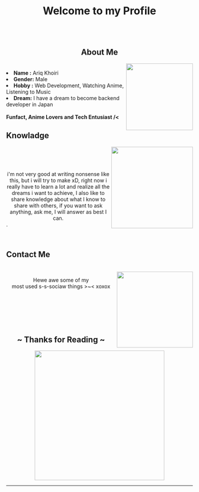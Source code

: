 <body>
<h1 align="center">Welcome to my Profile</h1>
<br>
<div align="center">
<img src="https://c.tenor.com/DEBVzQIAjWwAAAAC/mai-sakurajima.gif" alt="">
</div>
<br>
<div>
<h2 align="center" text-size:"24px">About Me</h2>
<img src="https://c.tenor.com/0mfWXRaFWNIAAAAC/emilia-re-zero.gif" alt="" align="right" width="180px">
<br>
<li>
<b>Name  :</b> Ariq Khoiri
</li>
<li>
<b>Gender:</b> Male
</li>
<li>
<b>Hobby :</b> Web Development, Watching Anime, Listening to Music
</li>
<li>
<b>Dream:</b> I have a dream to become backend developer in  Japan
</li>
<br>
<b>         Funfact, Anime Lovers and Tech Entusiast /< </b>
</p>
</div>
<div align="left" font-size:"24px">
<h2>           Knowladge</h2>
                    
 <img src="https://c.tenor.com/Y0-GHTlcnGoAAAAd/ranko-kanzaki-anime.gif" alt="" align=right height="220px">
</div>
<div>
<p align="center"><img src="https://img.shields.io/badge/Go-00ADD8?style=for-the-badge&logo=go&logoColor=white" alt=""> <img src="https://img.shields.io/badge/Java-ED8B00?style=for-the-badge&logo=java&logoColor=white" alt=""> <img src="https://img.shields.io/badge/MySQL-00000F?style=for-the-badge&logo=mysql&logoColor=white" alt=""><br>
<img src="https://img.shields.io/badge/HTML5-E34F26?style=for-the-badge&logo=html5&logoColor=white" alt=""> <img src="https://img.shields.io/badge/CSS3-1572B6?style=for-the-badge&logo=css3&logoColor=white" alt=""><br><br>

<div align="center">i'm not very good at writing nonsense like this, but i will try to make xD, right now i really have to learn a lot and realize all the dreams i want to achieve, 
I also like to share knowledge about what I know to share with others, if you want to ask anything, ask me, I will answer as best I can.</div>.
</p>
<br>
<h2>                Contact Me</h2>
<br>
<img src="https://i.pinimg.com/originals/e3/b9/aa/e3b9aa35a964c4861d1b77cc20aba89a.gif" alt="" align="right" height="205px">
<p align="center">Hewe awe some of my <br>
most used s-s-sociaw things >~< xoxox</p>

<p align="center"><a href=" https://telegram.me/@yukoime"><img src="https://img.shields.io/badge/Telegram-2CA5E0?style=for-the-badge&logo=telegram&logoColor=white" alt=""></a> <a href="https://discordapp.com/users/847054856497659954/"><img src="https://img.shields.io/badge/Discord-7289DA?style=for-the-badge&logo=discord&logoColor=white" alt=""></a> <a href="mailto:chiisanayumee@gmail.com?subject=subject&cc=chiisanayumee@gmail.com"><img src="	https://img.shields.io/badge/Gmail-D14836?style=for-the-badge&logo=gmail&logoColor=white" alt=""></a></p>
<p align="center"><a href="https://api.whatsapp.com/send?phone=+6282351252125"><img src="https://img.shields.io/badge/WhatsApp-25D366?style=for-the-badge&logo=whatsapp&logoColor=white" alt=""></a></p>
</div>
<br>
<br>
<div>
<h2 align="center"> ~ Thanks for Reading ~ </h2>
<div align="center">
<img src="https://c.tenor.com/z3ajlGIA2K8AAAAC/hug-gochuumon-wa-usagi-desu-ka.gif" height="350px">
</div>
<hr>
</div> 
</body>

